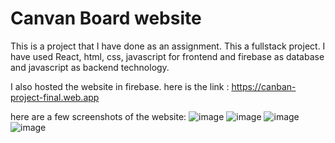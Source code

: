 # Canvan Board website

This is a project that I have done as an assignment.
This a fullstack project.
I have used React, html, css, javascript for frontend and firebase as database and javascript as backend technology.

I also hosted the website in firebase. here is the link :  https://canban-project-final.web.app

here are a few screenshots of the website:
![image](https://github.com/jit2-2sur/Canvan-Board/assets/103593143/2f58e783-f0c6-4b4b-9962-11fb6a020377)
![image](https://github.com/jit2-2sur/Canvan-Board/assets/103593143/95919fb1-c579-4779-adb4-ff97d7e34a92)
![image](https://github.com/jit2-2sur/Canvan-Board/assets/103593143/4f828fff-5dce-4ac4-884d-c2c8ef522f96)
![image](https://github.com/jit2-2sur/Canvan-Board/assets/103593143/679422d5-6dcd-4553-967a-7b972674b6a3)
